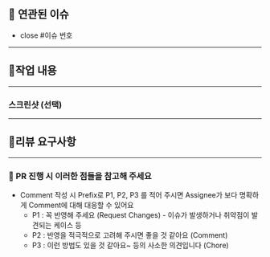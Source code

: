 ## 📌 연관된 이슈

- close #이슈 번호

---

## 📝작업 내용

---

### 스크린샷 (선택)

---

## 💬리뷰 요구사항

---

### 📌 PR 진행 시 이러한 점들을 참고해 주세요
* Comment 작성 시 Prefix로 P1, P2, P3 를 적어 주시면 Assignee가 보다 명확하게 Comment에 대해 대응할 수 있어요
    * P1 : 꼭 반영해 주세요 (Request Changes) - 이슈가 발생하거나 취약점이 발견되는 케이스 등
    * P2 : 반영을 적극적으로 고려해 주시면 좋을 것 같아요 (Comment)
    * P3 : 이런 방법도 있을 것 같아요~ 등의 사소한 의견입니다 (Chore)